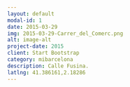 ```yaml
---
layout: default
modal-id: 1
date: 2015-03-29
img: 2015-03-29-Carrer_del_Comerc.png
alt: image-alt
project-date: 2015
client: Start Bootstrap
category: mibarcelona
description: Calle Fusina.
latlng: 41.386161,2.18286
---
```

